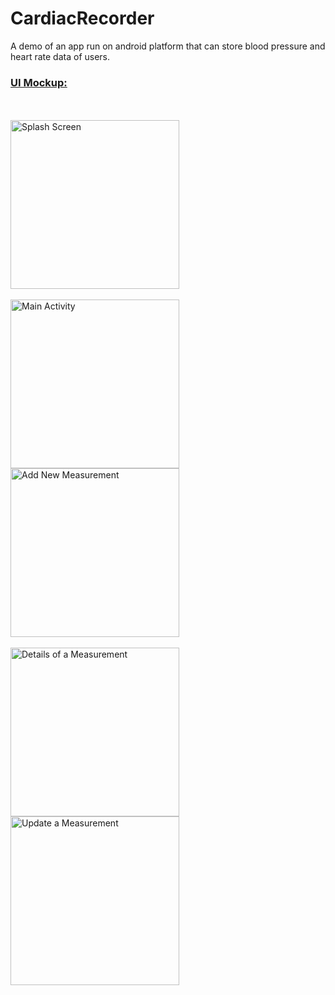 # CardiacRecorder
A demo of an app run on android platform that can store blood pressure and heart rate data of users.

### <ins> **UI Mockup:** </ins>
<br>
<br>

<img src = "https://raw.githubusercontent.com/fuadhossain0/CardiacRecorder/main/Documents/Images/SS1.png" alt = "Splash Screen" title = "Splash Screen" width = "270" >
<br>
<br>
<img src = "https://raw.githubusercontent.com/fuadhossain0/CardiacRecorder/main/Documents/Images/SS2.png" alt = "Main Activity" title = "Main Activity" width = "270" >
<img src = "https://raw.githubusercontent.com/fuadhossain0/CardiacRecorder/main/Documents/Images/SS3.png" alt = "Add New Measurement" title = "Add New Measurement" width = "270" >
<br>
<br>
<img src = "https://raw.githubusercontent.com/fuadhossain0/CardiacRecorder/main/Documents/Images/SS4.png" alt = "Details of a Measurement" title = "Details of a Measurement" width = "270" >
<img src = "https://raw.githubusercontent.com/fuadhossain0/CardiacRecorder/main/Documents/Images/SS5.png" alt = "Update a Measurement" title = "Update a Measurement" width = "270" >
